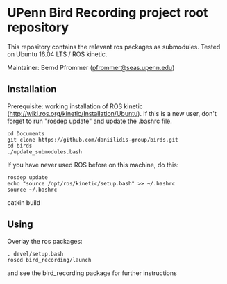 # UPenn Bird Recording project root repository

This repository contains the relevant ros packages as submodules.
Tested on Ubuntu 16.04 LTS / ROS kinetic.

Maintainer: Bernd Pfrommer (pfrommer@seas.upenn.edu)

## Installation

Prerequisite: working installation of ROS kinetic
(http://wiki.ros.org/kinetic/Installation/Ubuntu). If this is a new
user, don't forget to run "rosdep update" and update the .bashrc file.

	cd Documents
	git clone https://github.com/daniilidis-group/birds.git
	cd birds
	./update_submodules.bash

If you have never used ROS before on this machine, do this:

	rosdep update
	echo "source /opt/ros/kinetic/setup.bash" >> ~/.bashrc
	source ~/.bashrc

catkin build

## Using

Overlay the ros packages:

	. devel/setup.bash
	roscd bird_recording/launch

and see the bird_recording package for further instructions
	
